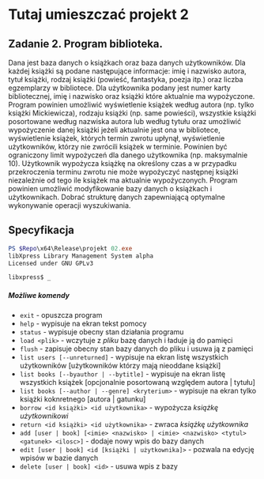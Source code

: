 # Tutaj umieszczać projekt 2

## Zadanie 2. Program biblioteka.  
Dana jest baza danych o książkach oraz baza danych użytkowników. 
Dla każdej książki są podane następujące informacje: imię i nazwisko autora, tytuł książki, rodzaj książki (powieść, fantastyka, poezja itp.) 
oraz liczba egzemplarzy w bibliotece. Dla użytkownika podany jest numer karty bibliotecznej, imię i nazwisko oraz książki które aktualnie ma 
wypożyczone. Program powinien umożliwić wyświetlenie książek według autora (np. tylko książki Mickiewicza), rodzaju książki (np. same powieści), 
wszystkie książki posortowane według nazwiska autora lub według tytułu oraz umożliwić wypożyczenie danej książki jeżeli aktualnie jest ona w 
bibliotece, wyświetlenie książek, których termin zwrotu upłynął, wyświetlenie użytkowników, którzy nie zwrócili książek w terminie. Powinien być 
ograniczony limit wypożyczeń dla danego użytkownika (np. maksymalnie 10). Użytkownik wypożycza książkę na określony czas a w przypadku 
przekroczenia terminu zwrotu nie może wypożyczyć następnej książki niezależnie od tego ile książek ma aktualnie wypożyczonych. Program powinien 
umożliwić modyfikowanie bazy danych o książkach i użytkownikach. Dobrać strukturę danych zapewniającą optymalne wykonywanie operacji 
wyszukiwania.

## Specyfikacja  
```powershell
PS $Repo\x64\Release\projekt 02.exe  
libXpress Library Management System alpha  
Licensed under GNU GPLv3  

libxpress$ _
```
##### Możliwe komendy
 - `exit` - opuszcza program
 - `help` - wypisuje na ekran tekst pomocy
 - `status` - wypisuje obecny stan działania programu
 - `load <plik>` - wczytuje z *pliku* bazę danych i ładuje ją do pamięci
 - `flush` - zapisuje obecny stan bazy danych do pliku i usuwa ją z pamięci
 - `list users [--unreturned]` - wypisuje na ekran listę wszystkich użytkowników [użytkowników którzy mają nieoddane książki]
 - `list books [--byauthor | --bytitle]` - wypisuje na ekran listę wszystkich książek [opcjonalnie posortowaną względem autora | tytułu]
 - `list books [--author | --genre] <kryterium>` - wypisuje na ekran tylko książki koknretnego [autora | gatunku]
 - `borrow <id książki> <id użytkownika>` - wypożycza *książkę* *użytkownikowi*
 - `return <id książki> <id użytkownika>` - zwraca *książkę* *użytkownika*
 - `add [user | book] [<imie> <nazwisko> | <imie> <nazwisko> <tytul> <gatunek> <ilosc>]` - dodaje nowy wpis do bazy danych
 - `edit [user | book] <id [książki | użytkownika]>` - pozwala na edycję wpisów w bazie danych
 - `delete [user | book] <id>` - usuwa wpis z bazy